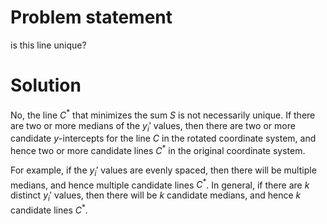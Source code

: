 # Problem statement
is this line unique?


# Solution

No, the line $C^\ast$ that minimizes the sum $S$ is not necessarily unique. If there are two or more medians of the $y_i'$ values, then there are two or more candidate $y$-intercepts for the line $C$ in the rotated coordinate system, and hence two or more candidate lines $C^\ast$ in the original coordinate system.

For example, if the $y_i'$ values are evenly spaced, then there will be multiple medians, and hence multiple candidate lines $C^\ast$. In general, if there are $k$ distinct $y_i'$ values, then there will be $k$ candidate medians, and hence $k$ candidate lines $C^\ast$.
